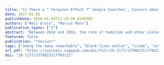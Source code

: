 ```yaml
---
title: "Is There a “ Ferguson Effect ?” Google Searches , Concern about Police Violence , and Crime in U . S . Cities , 2014 – 2016"
date: 2017-01-01
publishDate: 2020-01-03T21:29:50.624590Z
authors: ["Neil Gross", "Marcus Mann"]
publication_types: ["2"]
abstract: "Between 2014 and 2016, the rate of homicide and other violent crime in the United States rose. One hypothesis discussed in the press and by some social scientists is that this increase was tied to political mobilization against police violence: As the Black Lives Matter movement gained support following protests in Ferguson, Missouri, perhaps police officers, worried about the new public mood, scaled back their law enforcement efforts, with crime as a consequence. In this article, we examine the association between public concern over police violence and crime rates using Google search measures to estimate the former. Analyzing data on 43 large U.S. cities, we find that violent crime was higher and rose more in cities where concern about police violence was greatest. We also find that measures of social inequality predict crime rates. We conclude by discussing the implications for future research on the “Ferguson effect” and beyond."
featured: false
publication: "*Socius*"
tags: ["among the many remarkable", "black lives matter", "crime", "internet searches", "one will surely stand", "out", "past few years", "police", "political developments in the", "united states of the"]
url_pdf: "https://journals.sagepub.com/doi/full/10.1177/2378023117703122"
doi: "10.1177/2378023117703122"
---
```


